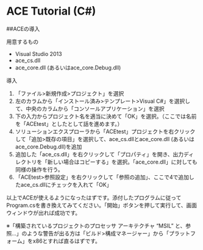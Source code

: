 # ACE Tutorial (C#)

##ACEの導入

用意するもの

* Visual Studio 2013
* ace\_cs.dll
* ace\_core.dll (あるいはace\_core.Debug.dll)

導入

1. 「ファイル>新規作成>プロジェクト」を選択
2. 左のカラムから「インストール済み>テンプレート>Visual C#」を選択して、中央のカラムから「コンソールアプリケーション」を選択
3. 下の入力からプロジェクト名を適当に決めて「OK」を選択。（ここでは名前を「ACEtest」としたとして話を進めます。）
4. ソリューションエクスプローラから「ACEtest」プロジェクトを右クリックして「追加>既存の項目」を選択して、ace\_cs.dllとace\_core.dll (あるいはace\_core.Debug.dll)を追加
5. 追加した「ace\_cs.dll」を右クリックして「プロパティ」を開き、出力ディレクトリを「新しい場合はコピーする」を選択。「ace\_core.dll」に対しても同様の操作を行う。
6. 「ACEtest>参照設定」を右クリックして「参照の追加」、ここで4で追加したace_cs.dllにチェックを入れて「OK」

以上でACEが使えるようになったはずです。添付したプログラムに従ってProgram.csを書き換えてみてください。「開始」ボタンを押して実行して、画面ウィンドウが出れば成功です。

※「構築されているプロジェクトのプロセッサ アーキテクチャ “MSIL” と、参照...」のような警告が出る方は「ビルド>構成マネージャー」から「プラットフォーム」をx86とすれば直るはずです。